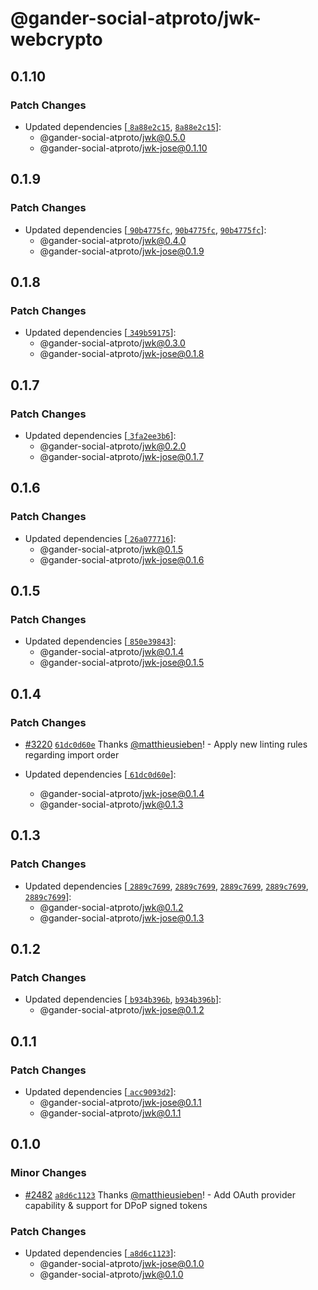 # @gander-social-atproto/jwk-webcrypto

## 0.1.10

### Patch Changes

- Updated dependencies [[
  `8a88e2c15`](https://github.com/bluesky-social/atproto/commit/8a88e2c15451f5e8239400eeb277ad31d178b8e6), [
  `8a88e2c15`](https://github.com/bluesky-social/atproto/commit/8a88e2c15451f5e8239400eeb277ad31d178b8e6)]:
    - @gander-social-atproto/jwk@0.5.0
    - @gander-social-atproto/jwk-jose@0.1.10

## 0.1.9

### Patch Changes

- Updated dependencies [[
  `90b4775fc`](https://github.com/bluesky-social/atproto/commit/90b4775fc9c6959171bc12b961ce9421cc14d6ee), [
  `90b4775fc`](https://github.com/bluesky-social/atproto/commit/90b4775fc9c6959171bc12b961ce9421cc14d6ee), [
  `90b4775fc`](https://github.com/bluesky-social/atproto/commit/90b4775fc9c6959171bc12b961ce9421cc14d6ee)]:
    - @gander-social-atproto/jwk@0.4.0
    - @gander-social-atproto/jwk-jose@0.1.9

## 0.1.8

### Patch Changes

- Updated dependencies [[
  `349b59175`](https://github.com/bluesky-social/atproto/commit/349b59175e82ceb9500ae7c6a9a0b9b6aec9d1b6)]:
    - @gander-social-atproto/jwk@0.3.0
    - @gander-social-atproto/jwk-jose@0.1.8

## 0.1.7

### Patch Changes

- Updated dependencies [[
  `3fa2ee3b6`](https://github.com/bluesky-social/atproto/commit/3fa2ee3b6a382709b10921da53e69a901bccbb05)]:
    - @gander-social-atproto/jwk@0.2.0
    - @gander-social-atproto/jwk-jose@0.1.7

## 0.1.6

### Patch Changes

- Updated dependencies [[
  `26a077716`](https://github.com/bluesky-social/atproto/commit/26a07771673bf1090a61efb7c970235f0b2509fc)]:
    - @gander-social-atproto/jwk@0.1.5
    - @gander-social-atproto/jwk-jose@0.1.6

## 0.1.5

### Patch Changes

- Updated dependencies [[
  `850e39843`](https://github.com/bluesky-social/atproto/commit/850e39843cb0ec9ea716675f7568c0c601f45e29)]:
    - @gander-social-atproto/jwk@0.1.4
    - @gander-social-atproto/jwk-jose@0.1.5

## 0.1.4

### Patch Changes

- [#3220](https://github.com/bluesky-social/atproto/pull/3220) [
  `61dc0d60e`](https://github.com/bluesky-social/atproto/commit/61dc0d60e19b88c6427a54c6d95a391b5f4da7bd)
  Thanks [@matthieusieben](https://github.com/matthieusieben)! - Apply new linting rules regarding import order

- Updated dependencies [[
  `61dc0d60e`](https://github.com/bluesky-social/atproto/commit/61dc0d60e19b88c6427a54c6d95a391b5f4da7bd)]:
    - @gander-social-atproto/jwk-jose@0.1.4
    - @gander-social-atproto/jwk@0.1.3

## 0.1.3

### Patch Changes

- Updated dependencies [[
  `2889c7699`](https://github.com/bluesky-social/atproto/commit/2889c76995ce3c569f595ac3c678218e9ce659f0), [
  `2889c7699`](https://github.com/bluesky-social/atproto/commit/2889c76995ce3c569f595ac3c678218e9ce659f0), [
  `2889c7699`](https://github.com/bluesky-social/atproto/commit/2889c76995ce3c569f595ac3c678218e9ce659f0), [
  `2889c7699`](https://github.com/bluesky-social/atproto/commit/2889c76995ce3c569f595ac3c678218e9ce659f0), [
  `2889c7699`](https://github.com/bluesky-social/atproto/commit/2889c76995ce3c569f595ac3c678218e9ce659f0)]:
    - @gander-social-atproto/jwk@0.1.2
    - @gander-social-atproto/jwk-jose@0.1.3

## 0.1.2

### Patch Changes

- Updated dependencies [[
  `b934b396b`](https://github.com/bluesky-social/atproto/commit/b934b396b13ba32bf2bf7e75ecdf6871e5f310dd), [
  `b934b396b`](https://github.com/bluesky-social/atproto/commit/b934b396b13ba32bf2bf7e75ecdf6871e5f310dd)]:
    - @gander-social-atproto/jwk-jose@0.1.2

## 0.1.1

### Patch Changes

- Updated dependencies [[
  `acc9093d2`](https://github.com/bluesky-social/atproto/commit/acc9093d2845eba02b68fb2f9db33e4f1b59bb10)]:
    - @gander-social-atproto/jwk-jose@0.1.1
    - @gander-social-atproto/jwk@0.1.1

## 0.1.0

### Minor Changes

- [#2482](https://github.com/bluesky-social/atproto/pull/2482) [
  `a8d6c1123`](https://github.com/bluesky-social/atproto/commit/a8d6c112359f5c4c0cfbe2df63443ed275f2a646)
  Thanks [@matthieusieben](https://github.com/matthieusieben)! - Add OAuth provider capability & support for DPoP signed
  tokens

### Patch Changes

- Updated dependencies [[
  `a8d6c1123`](https://github.com/bluesky-social/atproto/commit/a8d6c112359f5c4c0cfbe2df63443ed275f2a646)]:
    - @gander-social-atproto/jwk-jose@0.1.0
    - @gander-social-atproto/jwk@0.1.0
